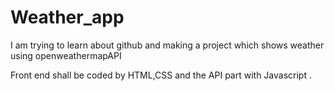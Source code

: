 # Weather_app
I am trying to learn about github and making a project which shows weather using openweathermapAPI

Front end shall be coded by HTML,CSS and the API part with Javascript .

